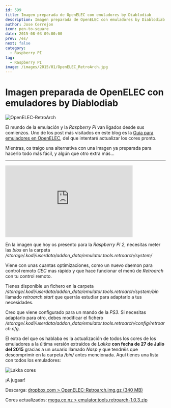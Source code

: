 ```yaml
---
id: 599
title: Imagen preparada de OpenELEC con emuladores by Diablodiab
description: Imagen preparada de OpenELEC con emuladores by Diablodiab
author: Jose Cerrejon
icon: pen-to-square
date: 2015-08-03 09:00:00
prev: /es/
next: false
category:
  - Raspberry PI
tag:
  - Raspberry PI
image: /images/2015/01/OpenELEC_RetroArch.jpg
---
```


# Imagen preparada de OpenELEC con emuladores by Diablodiab

![OpenELEC-RetroArch](/images/2015/01/OpenELEC_RetroArch.jpg)

El mundo de la emulación y la *Raspberry Pi* van ligados desde sus comienzos. Uno de los post más visitados en este blog es la [Guía para emuladores en OpenELEC](/post.php?id=502), del que intentaré actualizar los cores pronto.

Mientras, os traigo una alternativa con una imagen ya preparada para hacerlo todo más fácil, y algún que otro extra más...

- - -
<iframe width="400" height="225" src="https://www.youtube.com/embed/9SR2DvcZF3I?rel=0" frameborder="0" allowfullscreen></iframe>

En la imagen que hoy os presento para la *Raspberry Pi 2*, necesitas meter las *bios* en la carpeta */storage/.kodi/userdata/addon_data/emulator.tools.retroarch/system/*

Viene con unas cuantas optimizaciones, como un nuevo daemon para control remoto *CEC* mas rápido y que hace funcionar el menú de *Retroarch* con tu control remoto.

Tienes disponible un fichero en la carpeta */storage/.kodi/userdata/addon_data/emulator.tools.retroarch/system/bin* llamado *retroarch.start* que querrás estudiar para adaptarlo a tus necesidades.

Creo que viene configurado para un mando de la *PS3*. Si necesitas adaptarlo para otro, debes modificar el fichero */storage/.kodi/userdata/addon_data/emulator.tools.retroarch/config/retroarch.cfg*.

El extra del que os hablaba es la actualización de todos los cores de los emuladores a la última versión extraídos de *Lakka* **con fecha de 27 de Julio del 2015** gracias a un usuario llamado *Nasp* y que tendréis que descomprimir en la carpeta */bin/* antes mencionada. Aquí tienes una lista con todos los emuladores:

![Lakka cores](/images/2015/08/lakkacores.png "Lakka cores")

¡A jugaar!

Descarga: [dropbox.com > OpenELEC-Retroarch.img.gz (340 MB)](https://www.dropbox.com/s/pbqnzcktn3jh9ya/OpenELEC-Retroarch.img.gz?dl=0)

Cores actualizados: [mega.co.nz > emulator.tools.retroarch-1.0.3.zip](https://mega.co.nz/#!lA5E0CxA!u0PfBwGjw0yHznMX9D5ZIOZ1QUMqT9sMcrccXOTxIMQ)